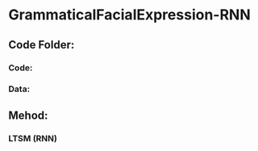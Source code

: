 # GrammaticalFacialExpression-RNN
## Code Folder:
### Code: 

### Data:



## Mehod:
### LTSM (RNN)


